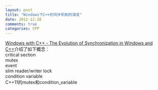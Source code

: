 ```yaml
---
layout: post
title: "Windows下C++的同步机制的演变"
date: 2012-12-28
comments: true
categories: CPP
---
```

<a href="http://msdn.microsoft.com/en-us/magazine/jj721588.aspx">Windows with C++ - The Evolution of Synchronization in Windows and C++</a>介绍了如下概念：<br />critical section<br />mutex<br />event<br />slim reader/writer lock<br />condition variable<br />C++11的mutex和condition_variable<br /><blockquote></blockquote>